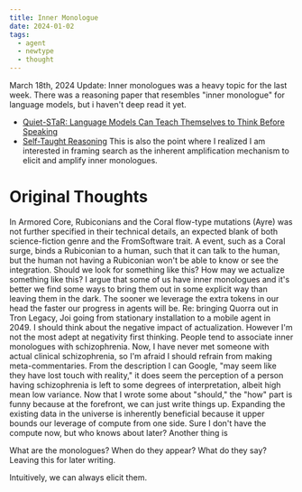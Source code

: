 ```yaml
---
title: Inner Monologue
date: 2024-01-02
tags:
  - agent
  - newtype
  - thought
---
```

March 18th, 2024 Update:
Inner monologues was a heavy topic for the last week. There was a reasoning paper that resembles "inner monologue" for language models, but i haven't deep read it yet. 
- [Quiet-STaR: Language Models Can Teach Themselves to Think Before Speaking](https://arxiv.org/pdf/2403.09629.pdf)
- [Self-Taught Reasoning](https://arxiv.org/pdf/2203.14465.pdf)
This is also the point where I realized I am interested in framing search as the inherent amplification mechanism to elicit and amplify inner monologues. 
# Original Thoughts
In Armored Core, Rubiconians and the Coral flow-type mutations (Ayre) was not further specified in their technical details, an expected blank of both science-fiction genre and the FromSoftware trait. A event, such as a Coral surge, binds a Rubiconian to a human, such that it can talk to the human, but the human not having a Rubiconian won't be able to know or see the integration.
Should we look for something like this? How may we actualize something like this?
I argue that some of us have inner monologues and it's better we find some ways to bring them out in some explicit way than leaving them in the dark. The sooner we leverage the extra tokens in our head the faster our progress in agents will be.
Re: bringing Quorra out in Tron Legacy, Joi going from stationary installation to a mobile agent in 2049.
I should think about the negative impact of actualization. However I'm not the most adept at negativity first thinking. People tend to associate inner monologues with schizophrenia. Now, I have never met someone with actual clinical schizophrenia, so I'm afraid I should refrain from making meta-commentaries. From the description I can Google, "may seem like they have lost touch with reality," it does seem the perception of a person having schizophrenia is left to some degrees of interpretation, albeit high mean low variance. 
Now that I wrote some about "should," the "how" part is funny because at the forefront, we can just write things up. Expanding the existing data in the universe is inherently beneficial because it upper bounds our leverage of compute from one side. Sure I don't have the compute now, but who knows about later?
Another thing is 

What are the monologues? When do they appear? What do they say?
Leaving this for later writing.

Intuitively, we can always elicit them.